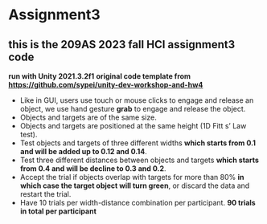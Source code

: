 # Assignment3

## this is the 209AS 2023 fall HCI assignment3 code 

**run with Unity 2021.3.2f1**
**original code template from https://github.com/sypei/unity-dev-workshop-and-hw4**

- Like in GUI, users use touch or mouse clicks to engage and release an object, we use hand gesture **grab** to engage and release the
object.
- Objects and targets are of the same size.
- Objects and targets are positioned at the same height (1D Fitt s’ Law test).
- Test objects and targets of three different widths **which starts from 0.1 and will be added up to 0.12 and 0.14**.
- Test three different distances between objects and targets **which starts from 0.4 and will be decline to 0.3 and 0.2**.
- Accept the trial if objects overlap with targets for more than 80% **in which case the target object will turn green**, or discard the data and restart the trial.
- Have 10 trials per width-distance combination per participant. **90 trials in total per participant**
